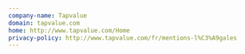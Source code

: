 ```yaml
---
company-name: Tapvalue
domain: tapvalue.com
home: http://www.tapvalue.com/Home
privacy-policy: http://www.tapvalue.com/fr/mentions-l%C3%A9gales
---
```




